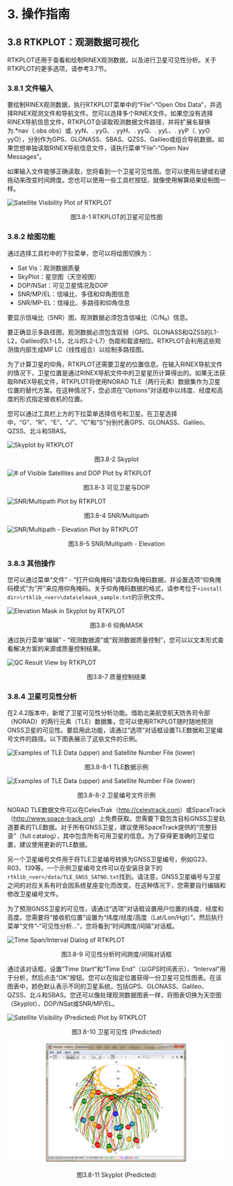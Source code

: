 # 3. 操作指南

## 3.8 RTKPLOT：观测数据可视化

RTKPLOT还用于查看和绘制RINEX观测数据，以及进行卫星可见性分析。关于RTKPLOT的更多选项，请参考3.7节。

### 3.8.1 文件输入

要绘制RINEX观测数据，执行RTKPLOT菜单中的“File”-“Open Obs Data”，并选择RINEX观测文件和导航文件。您可以选择多个RINEX文件。如果您没有选择RINEX导航信息文件，RTKPLOT会读取观测数据文件路径，并将扩展名替换为.*nav（.obs obs）或. yyN、. yyG、. yyH、. yyQ、. yyL、. yyP（. yyO yyO），分别作为GPS、GLONASS、SBAS、QZSS、Galileo或组合导航数据。如果您想单独读取RINEX导航信息文件，请执行菜单“File”-“Open Nav Messages”。

如果输入文件能够正确读取，您将看到一个卫星可见性图。您可以使用左键或右键拖动来改变时间跨度。您也可以使用一些工具栏按钮，就像使用解算结果绘制图一样。

![Satellite Visibility Plot of RTKPLOT](https://i.ibb.co/jgrkv0q/image.png)
<p style="text-align: center;">图3.8-1 RTKPLOT的卫星可见性图</p> 

### 3.8.2 绘图功能

通过选择工具栏中的下拉菜单，您可以将绘图切换为：

- Sat Vis：观测数据质量
- SkyPlot：星空图（天空视图）
- DOP/NSat：可见卫星情况及DOP
- SNR/MP/EL：信噪比、多径和仰角图信息
- SNR/MP-EL：信噪比、多路径和仰角信息

要显示信噪比（SNR）图，观测数据必须包含信噪比（C/N₀）信息。

要正确显示多路径图，观测数据必须包含双频（GPS、GLONASS和QZSS的L1-L2，Galileo的L1-L5，北斗的L2-L7）伪距和载波相位。RTKPLOT会利用这些观测值内部生成MP LC（线性组合）以绘制多路径图。

为了计算卫星的仰角，RTKPLOT还需要卫星的位置信息。在输入RINEX导航文件的情况下，卫星位置是通过RINEX导航文件中的卫星星历计算得出的。如果无法获取RINEX导航文件，RTKPLOT将使用NORAD TLE（两行元素）数据集作为卫星位置的替代方案。在这种情况下，您必须在“Options”对话框中以纬度、经度和高度的形式指定接收机的位置。

您可以通过工具栏上方的下拉菜单选择信号和卫星。在卫星选择中，“G”、“R”、“E”、“J”、“C”和“S”分别代表GPS、GLONASS、Galileo、QZSS、北斗和SBAS。

![Skyplot by RTKPLOT](https://i.ibb.co/cyCFYNY/image.png)
<p style="text-align: center;">图3.8-2 Skyplot</p> 

![# of Visible Satellites and DOP Plot by RTKPLOT](https://i.ibb.co/YT8HxdL/image.png)
<p style="text-align: center;">图3.8-3 可见卫星与DOP</p> 

![SNR/Multipath Plot by RTKPLOT](https://i.ibb.co/nR8Qr1S/image.png)
<p style="text-align: center;">图3.8-4 SNR/Multipath</p> 

![SNR/Multipath - Elevation Plot by RTKPLOT](https://i.ibb.co/Qn5x38G/image.png)
<p style="text-align: center;">图3.8-5 SNR/Multipath - Elevation</p> 

### 3.8.3 其他操作

您可以通过菜单“文件” - “打开仰角掩码”读取仰角掩码数据，并设置选项“仰角掩码模式”为“开”来应用仰角掩码。关于仰角掩码数据的格式，请参考位于`<install dir>\rtklib_<ver>\data\elmask_sample.txt`的示例文件。

![Elevation Mask in Skyplot by RTKPLOT](https://i.ibb.co/27pW7sh/image.png)
<p style="text-align: center;">图3.8-6 仰角MASK</p> 


通过执行菜单“编辑” - “观测数据源”或“观测数据质量控制”，您可以以文本形式查看解决方案的来源或质量控制结果。

![QC Result View by RTKPLOT](https://i.ibb.co/tHP90RV/image.png)
<p style="text-align: center;">图3.8-7 质量控制结果</p> 


### 3.8.4 卫星可见性分析

在2.4.2版本中，新增了卫星可见性分析功能。借助北美航空航天防务司令部（NORAD）的两行元素（TLE）数据集，您可以使用RTKPLOT随时随地预测GNSS卫星的可见性。要启用此功能，请通过“选项”对话框设置TLE数据和卫星编号文件的路径。以下图表展示了这些文件的示例。

![Examples of TLE Data (upper) and Satellite Number File (lower)](https://i.ibb.co/68DBK50/image.png)
<p style="text-align: center;">图3.8-8-1 TLE数据示例</p> 

![Examples of TLE Data (upper) and Satellite Number File (lower)](https://i.ibb.co/Ln5rcwn/image.png)
<p style="text-align: center;">图3.8-8-2 卫星编号文件示例</p> 

NORAD TLE数据文件可以在CelesTrak（<http://celestrack.com>）或SpaceTrack（<http://www.space-track.org>）上免费获取。您需要下载包含目标GNSS卫星轨道要素的TLE数据。对于所有GNSS卫星，建议使用SpaceTrack提供的“完整目录”（full catalog），其中包含所有可用卫星的信息。为了获得更准确的卫星位置，建议使用更新的TLE数据。

另一个卫星编号文件用于将TLE卫星编号转换为GNSS卫星编号，例如G23、R03、139等。一个示例卫星编号文件可以在安装目录下的`rtklib_<ver>/data/TLE_GNSS_SATNO.txt`找到。请注意，GNSS卫星编号与卫星之间的对应关系有时会因系统星座变化而改变。在这种情况下，您需要自行编辑和修改卫星编号文件。

为了预测GNSS卫星的可见性，请通过“选项”对话框设置用户位置的纬度、经度和高度。您需要将“接收机位置”设置为“纬度/经度/高度（Lat/Lon/Hgt）”。然后执行菜单“文件”-“可见性分析...”，您将看到“时间跨度/间隔”对话框。

![Time Span/Interval Dialog of RTKPLOT](https://i.ibb.co/d42mhVk/image.png)
<p style="text-align: center;">图3.8-9 可见性分析时间跨度/间隔对话框</p> 

通过该对话框，设置“Time Start”和“Time End”（以GPS时间表示）、“Interval”用于分析，然后点击“OK”按钮。您可以在指定位置获得一份卫星可见性图表。在该图表中，颜色默认表示不同的卫星系统，包括GPS、GLONASS、Galileo、QZSS、北斗和SBAS。您还可以像处理观测数据图表一样，将图表切换为天空图（Skyplot）、DOP/NSat或SNR/MP/EL。

![Satellite Visibility (Predicted) Plot by RTKPLOT](https://i.ibb.co/KKS1L3s/image.png)
<p style="text-align: center;">图3.8-10 卫星可见性 (Predicted)</p> 

![Skyplot (Predicted) by RTKPLOT](https://raw.githubusercontent.com/salmoshu/Winchell-ImgBed/main/img/20250702-144110.jpg)
<p style="text-align: center;">图3.8-11 Skyplot (Predicted)</p> 
